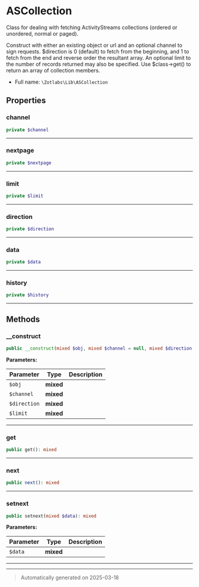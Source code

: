 
# ASCollection

Class for dealing with fetching ActivityStreams collections (ordered or unordered, normal or paged).

Construct with either an existing object or url and an optional channel to sign requests.
$direction is 0 (default) to fetch from the beginning, and 1 to fetch from the end and reverse order the resultant array.
An optional limit to the number of records returned may also be specified.
Use $class->get() to return an array of collection members.

* Full name: `\Zotlabs\Lib\ASCollection`



## Properties


### channel



```php
private $channel
```






***

### nextpage



```php
private $nextpage
```






***

### limit



```php
private $limit
```






***

### direction



```php
private $direction
```






***

### data



```php
private $data
```






***

### history



```php
private $history
```






***

## Methods


### __construct



```php
public __construct(mixed $obj, mixed $channel = null, mixed $direction, mixed $limit): mixed
```








**Parameters:**

| Parameter | Type | Description |
|-----------|------|-------------|
| `$obj` | **mixed** |  |
| `$channel` | **mixed** |  |
| `$direction` | **mixed** |  |
| `$limit` | **mixed** |  |





***

### get



```php
public get(): mixed
```












***

### next



```php
public next(): mixed
```












***

### setnext



```php
public setnext(mixed $data): mixed
```








**Parameters:**

| Parameter | Type | Description |
|-----------|------|-------------|
| `$data` | **mixed** |  |





***


***
> Automatically generated on 2025-03-18
